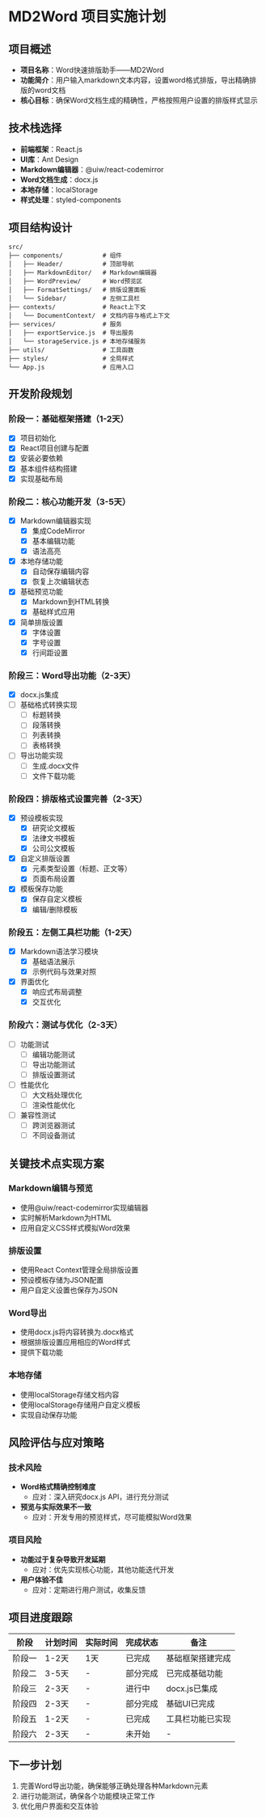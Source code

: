 # MD2Word 项目实施计划

## 项目概述
- **项目名称**：Word快速排版助手——MD2Word
- **功能简介**：用户输入markdown文本内容，设置word格式排版，导出精确排版的word文档
- **核心目标**：确保Word文档生成的精确性，严格按照用户设置的排版样式显示

## 技术栈选择
- **前端框架**：React.js
- **UI库**：Ant Design
- **Markdown编辑器**：@uiw/react-codemirror
- **Word文档生成**：docx.js
- **本地存储**：localStorage
- **样式处理**：styled-components

## 项目结构设计
```
src/
├── components/           # 组件
│   ├── Header/           # 顶部导航
│   ├── MarkdownEditor/   # Markdown编辑器
│   ├── WordPreview/      # Word预览区
│   ├── FormatSettings/   # 排版设置面板
│   └── Sidebar/          # 左侧工具栏
├── contexts/             # React上下文
│   └── DocumentContext/  # 文档内容与格式上下文
├── services/             # 服务
│   ├── exportService.js  # 导出服务
│   └── storageService.js # 本地存储服务
├── utils/                # 工具函数
├── styles/               # 全局样式
└── App.js                # 应用入口
```

## 开发阶段规划

### 阶段一：基础框架搭建（1-2天）
- [x] 项目初始化
- [x] React项目创建与配置
- [x] 安装必要依赖
- [x] 基本组件结构搭建
- [x] 实现基础布局

### 阶段二：核心功能开发（3-5天）
- [x] Markdown编辑器实现
  - [x] 集成CodeMirror
  - [x] 基本编辑功能
  - [x] 语法高亮
- [x] 本地存储功能
  - [x] 自动保存编辑内容
  - [x] 恢复上次编辑状态
- [x] 基础预览功能
  - [x] Markdown到HTML转换
  - [x] 基础样式应用
- [x] 简单排版设置
  - [x] 字体设置
  - [x] 字号设置
  - [x] 行间距设置

### 阶段三：Word导出功能（2-3天）
- [x] docx.js集成
- [ ] 基础格式转换实现
  - [ ] 标题转换
  - [ ] 段落转换
  - [ ] 列表转换
  - [ ] 表格转换
- [ ] 导出功能实现
  - [ ] 生成.docx文件
  - [ ] 文件下载功能

### 阶段四：排版格式设置完善（2-3天）
- [x] 预设模板实现
  - [x] 研究论文模板
  - [x] 法律文书模板
  - [x] 公司公文模板
- [x] 自定义排版设置
  - [x] 元素类型设置（标题、正文等）
  - [x] 页面布局设置
- [x] 模板保存功能
  - [x] 保存自定义模板
  - [x] 编辑/删除模板

### 阶段五：左侧工具栏功能（1-2天）
- [x] Markdown语法学习模块
  - [x] 基础语法展示
  - [x] 示例代码与效果对照
- [x] 界面优化
  - [x] 响应式布局调整
  - [x] 交互优化

### 阶段六：测试与优化（2-3天）
- [ ] 功能测试
  - [ ] 编辑功能测试
  - [ ] 导出功能测试
  - [ ] 排版设置测试
- [ ] 性能优化
  - [ ] 大文档处理优化
  - [ ] 渲染性能优化
- [ ] 兼容性测试
  - [ ] 跨浏览器测试
  - [ ] 不同设备测试

## 关键技术点实现方案

### Markdown编辑与预览
- 使用@uiw/react-codemirror实现编辑器
- 实时解析Markdown为HTML
- 应用自定义CSS样式模拟Word效果

### 排版设置
- 使用React Context管理全局排版设置
- 预设模板存储为JSON配置
- 用户自定义设置也保存为JSON

### Word导出
- 使用docx.js将内容转换为.docx格式
- 根据排版设置应用相应的Word样式
- 提供下载功能

### 本地存储
- 使用localStorage存储文档内容
- 使用localStorage存储用户自定义模板
- 实现自动保存功能

## 风险评估与应对策略

### 技术风险
- **Word格式精确控制难度**
  - 应对：深入研究docx.js API，进行充分测试
- **预览与实际效果不一致**
  - 应对：开发专用的预览样式，尽可能模拟Word效果

### 项目风险
- **功能过于复杂导致开发延期**
  - 应对：优先实现核心功能，其他功能迭代开发
- **用户体验不佳**
  - 应对：定期进行用户测试，收集反馈

## 项目进度跟踪
| 阶段 | 计划时间 | 实际时间 | 完成状态 | 备注 |
|------|----------|----------|----------|------|
| 阶段一 | 1-2天 | 1天 | 已完成 | 基础框架搭建完成 |
| 阶段二 | 3-5天 | - | 部分完成 | 已完成基础功能 |
| 阶段三 | 2-3天 | - | 进行中 | docx.js已集成 |
| 阶段四 | 2-3天 | - | 部分完成 | 基础UI已完成 |
| 阶段五 | 1-2天 | - | 已完成 | 工具栏功能已实现 |
| 阶段六 | 2-3天 | - | 未开始 | - |

## 下一步计划
1. 完善Word导出功能，确保能够正确处理各种Markdown元素
2. 进行功能测试，确保各个功能模块正常工作
3. 优化用户界面和交互体验 